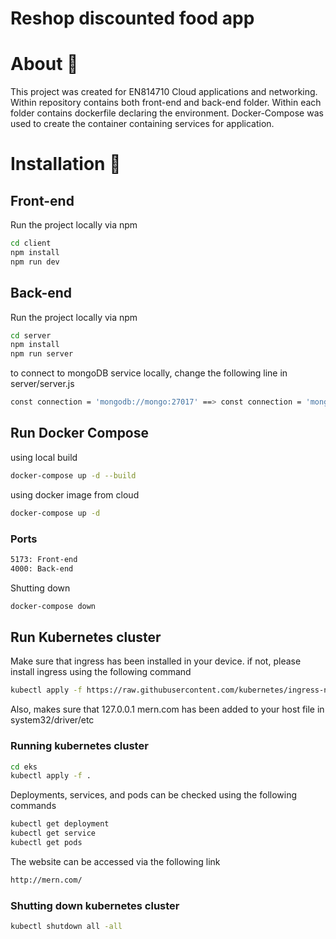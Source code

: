 # Reshop discounted food app

# About 🧪

This project was created for EN814710 Cloud applications and networking.
Within repository contains both front-end and back-end folder.
Within each folder contains dockerfile declaring the environment.
Docker-Compose was used to create the container containing services for application.

# Installation 📁
## Front-end

Run the project locally via npm
```bash
cd client
npm install
npm run dev
```

## Back-end

Run the project locally via npm
```bash
cd server
npm install
npm run server
```

to connect to mongoDB service locally, change the following line in server/server.js
```bash
const connection = 'mongodb://mongo:27017' ==> const connection = 'mongodb://127.0.0.1:27017'
```

## Run Docker Compose

using local build

```bash
docker-compose up -d --build 
```

using docker image from cloud
```bash
docker-compose up -d
```

### Ports 
```bash
5173: Front-end
4000: Back-end
```
Shutting down 
```bash
docker-compose down
```
## Run Kubernetes cluster
Make sure that ingress has been installed in your device. if not, please install ingress using the following command
```bash
kubectl apply -f https://raw.githubusercontent.com/kubernetes/ingress-nginx/controller-v1.0.0/deploy/static/provider/cloud/deploy.yaml
```

Also, makes sure that 127.0.0.1 mern.com has been added to your host file in system32/driver/etc

### Running kubernetes cluster
```bash
cd eks
kubectl apply -f .
```

Deployments, services, and pods can be checked using the following commands
```bash
kubectl get deployment
kubectl get service
kubectl get pods
```

The website can be accessed via the following link

```bash
http://mern.com/
```

### Shutting down kubernetes cluster
```bash
kubectl shutdown all -all
```